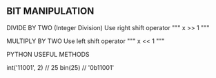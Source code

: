 ## BIT MANIPULATION

DIVIDE BY TWO (Integer Division)
Use right shift operator
"""
x >> 1
"""

MULTIPLY BY TWO
Use left shift operator
"""
x << 1
"""

PYTHON USEFUL METHODS

int('11001', 2) // 25
bin(25) // '0b11001'